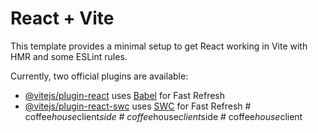 # React + Vite

This template provides a minimal setup to get React working in Vite with HMR and some ESLint rules.

Currently, two official plugins are available:

- [@vitejs/plugin-react](https://github.com/vitejs/vite-plugin-react/blob/main/packages/plugin-react/README.md) uses [Babel](https://babeljs.io/) for Fast Refresh
- [@vitejs/plugin-react-swc](https://github.com/vitejs/vite-plugin-react-swc) uses [SWC](https://swc.rs/) for Fast Refresh
#   c o f f e e _ h o u s e _ c l i e n t _ s i d e  
 #   c o f f e e _ h o u s e _ c l i e n t _ s i d e  
 #   c o f f e e _ h o u s e _ c l i e n t  
 
